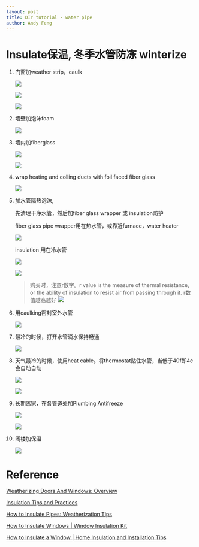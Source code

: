 ```yaml
---
layout: post
title: DIY tutorial - water pipe
author: Andy Feng
---
```


# Insulate保温, 冬季水管防冻 winterize 

1. 门窗加weather strip，caulk

	![](/images/posts/20220101-diy-24.jpg)

	![](/images/posts/20220101-diy-25.jpg)

	![](/images/posts/20220101-diy-30.jpg)

1. 墙壁加泡沫foam

	![](/images/posts/20220101-diy-26.jpg)

1. 墙内加fiberglass

	![](/images/posts/20220101-diy-27.jpg)

	![](/images/posts/20220101-diy-28.jpg)

1. wrap heating and colling ducts with foil faced fiber glass

	![](/images/posts/20220101-diy-29.jpg)

1. 加水管隔热泡沫,

	先清理干净水管，然后加fiber glass wrapper 或 insulation防护

	fiber glass pipe wrapper用在热水管，或靠近furnace，water heater

	![](/images/posts/20220101-diy-31.jpg)

	insulation 用在冷水管

	![](/images/posts/20220101-diy-18.jpg)

	![](/images/posts/20220101-diy-19.jpg)

	> 购买时，注意r数字。r value is the measure of thermal resistance, or the ability of insulation to resist air from passing through it. r数值越高越好
	![](/images/posts/20220101-diy-32.jpg)

1. 用caulking密封室外水管

	![](/images/posts/20220101-diy-33.jpg)

1. 最冷的时候，打开水管滴水保持畅通

	![](/images/posts/20220101-diy-34.jpg)

1. 天气最冷的时候，使用heat cable。将thermostat贴住水管，当低于40f即4c会自动自动

	![](/images/posts/20220101-diy-20.jpg)

	![](/images/posts/20220101-diy-21.jpg)

1.  长期离家，在各管道处加Plumbing Antifreeze

	![](/images/posts/20220101-diy-22.jpg)

	![](/images/posts/20220101-diy-23.jpg)

1. 阁楼加保温
 
	![](/images/posts/20220101-diy-35.jpg)

# Reference
[Weatherizing Doors And Windows: Overview](https://www.youtube.com/watch?v=eXb2api6ZqM)

[Insulation Tips and Practices](https://www.youtube.com/watch?v=-p5yOffjbcQ)

[How to Insulate Pipes: Weatherization Tips](https://www.youtube.com/watch?v=XxbtlKW2-wU)

[How to Insulate Windows | Window Insulation Kit](https://www.youtube.com/watch?v=IPC3xuUWplc)

[How to Insulate a Window | Home Insulation and Installation Tips](https://www.youtube.com/watch?v=X6XPaA0oQnE)